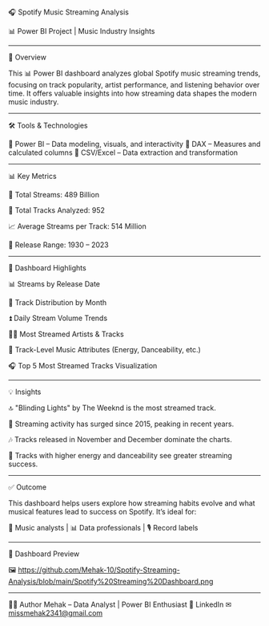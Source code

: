 🎧 Spotify Music Streaming Analysis

📊 Power BI Project | Music Industry Insights


---

📌 Overview

This 📊 Power BI dashboard analyzes global Spotify music streaming trends, focusing on track popularity, artist performance, and listening behavior over time. It offers valuable insights into how streaming data shapes the modern music industry.


---

🛠 Tools & Technologies

🧩 Power BI – Data modeling, visuals, and interactivity
🧮 DAX – Measures and calculated columns
📁 CSV/Excel – Data extraction and transformation


---

📊 Key Metrics

🎵 Total Streams: 489 Billion

📁 Total Tracks Analyzed: 952

📈 Average Streams per Track: 514 Million

📅 Release Range: 1930 – 2023



---

🎯 Dashboard Highlights

📊 Streams by Release Date

📆 Track Distribution by Month

⏫ Daily Stream Volume Trends

🧑‍🎤 Most Streamed Artists & Tracks

🎼 Track-Level Music Attributes (Energy, Danceability, etc.)

🎧 Top 5 Most Streamed Tracks Visualization



---

💡 Insights

🔝 "Blinding Lights" by The Weeknd is the most streamed track.

📆 Streaming activity has surged since 2015, peaking in recent years.

🎶 Tracks released in November and December dominate the charts.

🕺 Tracks with higher energy and danceability see greater streaming success.



---

✅ Outcome

This dashboard helps users explore how streaming habits evolve and what musical features lead to success on Spotify. It’s ideal for:

🎼 Music analysts | 📊 Data professionals | 🎙 Record labels


---

📸 Dashboard Preview

🖼 https://github.com/Mehak-10/Spotify-Streaming-Analysis/blob/main/Spotify%20Streaming%20Dashboard.png




---

🙋‍♀ Author
Mehak – Data Analyst | Power BI Enthusiast
🔗 LinkedIn
✉ missmehak2341@gmail.com
